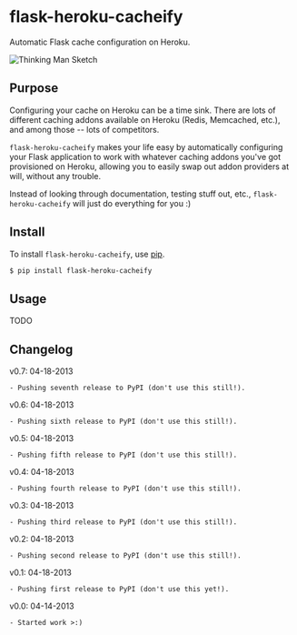 # flask-heroku-cacheify

Automatic Flask cache configuration on Heroku.

![Thinking Man Sketch](https://raw.github.com/rdegges/flask-heroku-cacheify/master/assets/thinking-man-sketch.jpg)


## Purpose

Configuring your cache on Heroku can be a time sink.  There are lots of
different caching addons available on Heroku (Redis, Memcached, etc.), and among
those -- lots of competitors.

`flask-heroku-cacheify` makes your life easy by automatically configuring your
Flask application to work with whatever caching addons you've got provisioned
on Heroku, allowing you to easily swap out addon providers at will, without any
trouble.

Instead of looking through documentation, testing stuff out, etc.,
`flask-heroku-cacheify` will just do everything for you :)


## Install

To install `flask-heroku-cacheify`, use [pip](http://pip.readthedocs.org/en/latest/).

```bash
$ pip install flask-heroku-cacheify
```


## Usage

TODO


## Changelog

v0.7: 04-18-2013

    - Pushing seventh release to PyPI (don't use this still!).

v0.6: 04-18-2013

    - Pushing sixth release to PyPI (don't use this still!).

v0.5: 04-18-2013

    - Pushing fifth release to PyPI (don't use this still!).

v0.4: 04-18-2013

    - Pushing fourth release to PyPI (don't use this still!).

v0.3: 04-18-2013

    - Pushing third release to PyPI (don't use this still!).

v0.2: 04-18-2013

    - Pushing second release to PyPI (don't use this still!).

v0.1: 04-18-2013

    - Pushing first release to PyPI (don't use this yet!).

v0.0: 04-14-2013

    - Started work >:)
